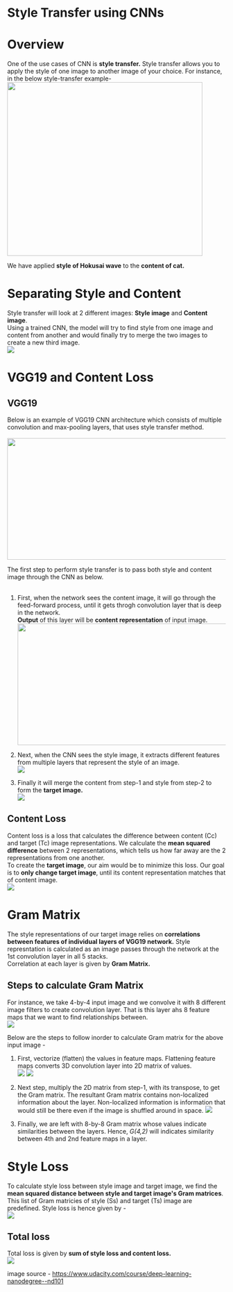 # Style Transfer using CNNs

# Overview
One of the use cases of CNN is **style transfer.** Style transfer allows you to apply the style of one image to another image of your choice. For instance, in the below style-transfer example-<br>
<img src="./images/style_transfer/01.style_transfer.png" height=400 width=450></img>

We have applied **style of Hokusai wave** to the **content of cat.**<br>

# Separating Style and Content
Style transfer will look at 2 different images: **Style image** and **Content image**.<br>
Using a trained CNN, the model will try to find style from one image and content from another and would finally try to merge the two images to create a new third image.<br>
<img src="./images/style_transfer/02.content_and_style_image.png"></img>

# VGG19 and Content Loss
## VGG19
Below is an example of VGG19 CNN architecture which consists of multiple convolution and max-pooling layers, that uses style transfer method.<br><br>
<img src="./images/style_transfer/03. vgg19.png" height=280 width=650></img><br>

The first step to perform style transfer is to pass both style and content image through the CNN as below.<br><br>

1. First, when the network sees the content image, it will go through the feed-forward process, until it gets throgh convolution layer that is deep in the network. <br>
**Output** of this layer will be **content representation** of input image.<br>
<img src="./images/style_transfer/04. content_image_vgg19.png" height=280 width=650></img><br>

2. Next, when the CNN sees the style image, it extracts different features from multiple layers that represent the style of an image.<br>
<img src="./images/style_transfer/05. style_image_vgg19.png"></img><br>

3. Finally it will merge the content from step-1 and style from step-2 to form the **target image.**<br> 
<img src="./images/style_transfer/06. target_image.png"></img><br>

## Content Loss
Content loss is a loss that calculates the difference between content (Cc) and target (Tc) image representations. We calculate the **mean squared difference** between 2 representations, which tells us how far away are the 2 representations from one another.<br>
To create the **target image**, our aim would be to minimize this loss.
Our goal is to **only change target image**, until its content representation matches that of content image.<br> 
<img src="./images/style_transfer/07. content_loss.png"></img><br>

# Gram Matrix
The style representations of our target image relies on **correlations between features of individual layers of VGG19 network.** Style represntation is calculated as an image passes through the network at the 1st convolution layer in all 5 stacks. <br> 
Correlation at each layer is given by **Gram Matrix.**

## Steps to calculate Gram Matrix
For instance, we take 4-by-4 input image and we convolve it with 8 different image filters to create convolution layer. That is this layer ahs 8 feature maps that we want to find relationships between.<br>
<img src="./images/style_transfer/09. Gram_01.png"></img><br>

Below are the steps to follow inorder to calculate Gram matrix for the above input image - 
1. First, vectorize (flatten) the values in feature maps. Flattening feature maps converts 3D convolution layer into 2D matrix of values.<br>
<img src="./images/style_transfer/10. Gram_02.png"></img>
<img src="./images/style_transfer/11. Gram_03.png"></img><br>

2. Next step, multiply the 2D matrix from step-1, with its transpose, to get the Gram matrix. The resultant Gram matrix contains non-localized information about the layer. Non-localized information is information that would still be there even if the image is shuffled around in space.
<img src="./images/style_transfer/13. Gram_05.png"></img><br>

3. Finally, we are left with 8-by-8 Gram matrix whose values indicate similarities between the layers. Hence, *G(4,2)* will indicates similarity between 4th and 2nd feature maps in a layer. 


# Style Loss
To calculate style loss between style image and target image, we find the **mean squared distance between style and target image's Gram matrices**. This list of Gram matricies of style (Ss) and target (Ts) image are predefined. Style loss is hence given by -<br>
<img src="./images/style_transfer/14. style_loss.png"></img><br>

## Total loss
Total loss is given by **sum of style loss and content loss.**<br>
<img src="./images/style_transfer/15. total_loss.png"></img><br>





















image source - https://www.udacity.com/course/deep-learning-nanodegree--nd101

